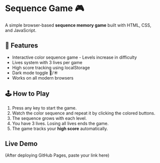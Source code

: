 # Sequence Game 🎮

A simple browser-based **sequence memory game** built with HTML, CSS, and JavaScript.

## 📌 Features

 - Interactive color sequence game - Levels increase in difficulty 
 - Lives system with 3 lives per game 
 - High score tracking using localStorage 
 - Dark mode toggle 🌙/☀️ 
 - Works on all modern browsers

## 🕹 How to Play 

1. Press any key to start the game. 
2. Watch the color sequence and repeat it by clicking the colored buttons. 
3. The sequence grows with each level. 
4. You have 3 lives. Losing all lives ends the game. 
5. The game tracks your **high score** automatically.

## Live Demo
(After deploying GitHub Pages, paste your link here)
